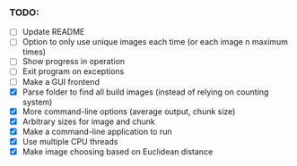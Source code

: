 ### TODO:
 - [ ] Update README
 - [ ] Option to only use unique images each time (or each image n maximum times)
 - [ ] Show progress in operation
 - [ ] Exit program on exceptions
 - [ ] Make a GUI frontend
 - [X] Parse folder to find all build images (instead of relying on counting system)
 - [X] More command-line options (average output, chunk size)
 - [X] Arbitrary sizes for image and chunk
 - [X] Make a command-line application to run
 - [X] Use multiple CPU threads
 - [X] Make image choosing based on Euclidean distance
